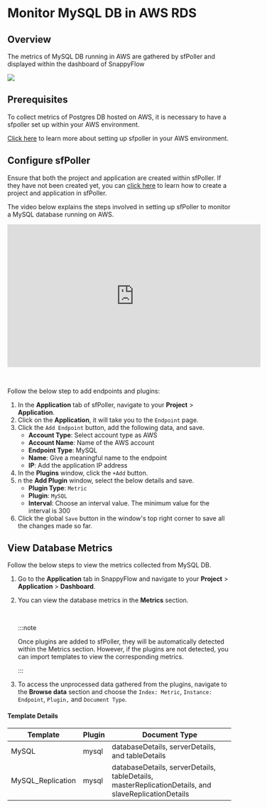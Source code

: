 # Monitor MySQL DB in AWS RDS

## Overview

The metrics of MySQL DB running in AWS are gathered by sfPoller and displayed within the dashboard of SnappyFlow

<img src="/img/integration/mysql/image_9.png" /> 

## Prerequisites

To collect metrics of Postgres DB hosted on AWS, it is necessary to have a sfpoller set up within your AWS environment.

[Click here](/docs/sfPoller/aws_setup) to learn more about setting up sfpoller in your AWS environment.

## Configure sfPoller

Ensure that both the project and application are created within sfPoller. If they have not been created yet, you can [click here](/docs/sfPoller/aws_setup#configure-sfpoller) to learn how to create a project and application in sfPoller.

The video below explains the steps involved in setting up sfPoller to monitor a MySQL database running on AWS.

<iframe title="sfPoller Setup" width="570" height="321" src="https://www.youtube.com/embed/vTs7JVLND1I" frameBorder="0" allow="accelerometer; autoplay; clipboard-write; encrypted-media; gyroscope; picture-in-picture" allowFullScreen="allowFullScreen"
        mozallowfullscreen="mozallowfullscreen" 
        msallowfullscreen="msallowfullscreen" 
        oallowfullscreen="oallowfullscreen" 
        webkitallowfullscreen="webkitallowfullscreen"></iframe>

​        

Follow the below step to add endpoints and plugins:

1. In the **Application** tab of sfPoller, navigate to your **Project** > **Application**.
2. Click on the **Application**, it will take you to the `Endpoint` page.
3. Click the `Add Endpoint` button, add the following data, and save.
   - **Account Type**: Select account type as AWS
   - **Account Name**: Name of the AWS account
   - **Endpoint Type**: MySQL
   - **Name**: Give a meaningful name to the endpoint
   - **IP**: Add the application IP address
4. In the **Plugins** window, click the `+Add` button.
5. n the **Add Plugin** window, select the below details and save.
   - **Plugin Type**: `Metric`
   - **Plugin**: `MySQL`
   - **Interval**: Choose an interval value. The minimum value for the interval is 300
6. Click the global `Save` button in the window's top right corner to save all the changes made so far.

## View Database Metrics

Follow the below steps to view the metrics collected from MySQL DB.

1. Go to the **Application** tab in SnappyFlow and navigate to your **Project** > **Application** > **Dashboard**.

2. You can view the database metrics in the **Metrics** section. 

   <br/>

   :::note

   Once plugins are added to sfPoller, they will be automatically detected within the Metrics section. However, if the plugins are not detected, you can import templates to view the corresponding metrics.

   :::

3. To access the unprocessed data gathered from the plugins, navigate to the **Browse data** section and choose the `Index: Metric`, `Instance: Endpoint`, `Plugin,` and `Document Type`. 

#### Template Details

| **Template**      | **Plugin** | **Document Type**                                            |
| ----------------- | ---------- | ------------------------------------------------------------ |
| MySQL             | mysql      | databaseDetails, serverDetails, and tableDetails             |
| MySQL_Replication | mysql      | databaseDetails, serverDetails, tableDetails, masterReplicationDetails, and slaveReplicationDetails |

